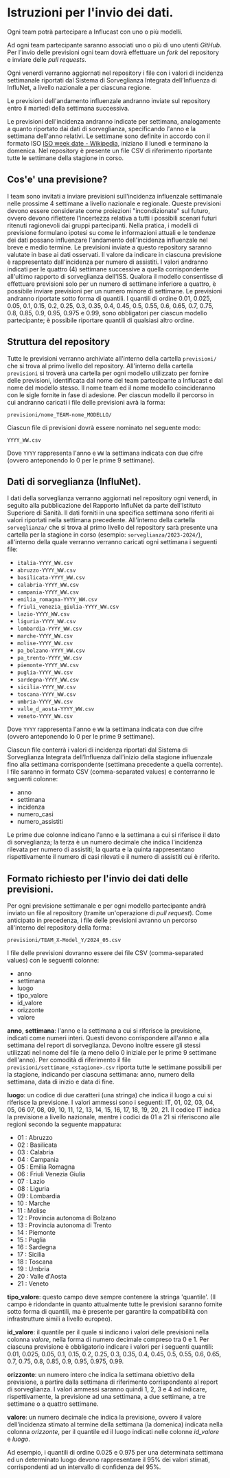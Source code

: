 # Istruzioni per l'invio dei dati.


Ogni team potrà partecipare a Influcast con uno o più modelli.


Ad ogni team partecipante saranno associati uno o più di uno utenti _GitHub_. Per l'invio delle previsioni ogni team dovrà effettuare un _fork_ del repository e inviare delle _pull requests_.


Ogni venerdì verranno aggiornati nel repository i file con i valori di incidenza settimanale riportati dal Sistema di Sorveglianza Integrata dell’Influenza di InfluNet, a livello nazionale a per ciascuna regione.


Le previsioni dell'andamento influenzale andranno inviate sul repository entro il martedì della settimana successiva.


Le previsioni dell'incidenza andranno indicate per settimana, analogamente a quanto riportato dai dati di sorveglianza, specificando l'anno e la settimana dell'anno relativi.
Le settimane sono definite in accordo con il formato ISO [ISO week date - Wikipedia](https://en.wikipedia.org/wiki/ISO_week_date), iniziano il lunedì e terminano la domenica.
Nel repository è presente un file CSV di riferimento riportante tutte le settimane della stagione in corso.


## Cos'e' una previsione?
I team sono invitati a inviare previsioni sull'incidenza influenzale settimanale nelle prossime 4 settimane a livello nazionale e regionale. Queste previsioni devono essere considerate come proiezioni "incondizionate" sul futuro, ovvero devono riflettere l'incertezza relativa a tutti i possibili scenari futuri ritenuti ragionevoli dai gruppi partecipanti. Nella pratica, i modelli di previsione formulano ipotesi su come le informazioni attuali e le tendenze dei dati possano influenzare l'andamento dell'incidenza influenzale nel breve e medio termine. Le previsioni inviate a questo repository saranno valutate in base ai dati osservati.
Il valore da indicare in ciascuna previsione è rappresentato dall'incidenza per numero di assistiti. 
I valori andranno indicati per le quattro (4) settimane successive a quella corrispondente all'ultimo rapporto di sorveglianza dell'ISS. Qualora il modello consentisse di effettuare previsioni solo per un numero di settimane inferiore a quattro, è possibile inviare previsioni per un numero minore di settimane.
Le previsioni andranno riportate sotto forma di quantili. I quantili di ordine 0.01, 0.025, 0.05, 0.1, 0.15, 0.2, 0.25, 0.3, 0.35, 0.4, 0.45, 0.5, 0.55, 0.6, 0.65, 0.7, 0.75, 0.8, 0.85, 0.9, 0.95, 0.975 e 0.99, sono obbligatori per ciascun modello partecipante; è possibile riportare quantili di qualsiasi altro ordine.


## Struttura del repository 
Tutte le previsioni verranno archiviate all'interno della cartella `previsioni/` che si trova al primo livello del repository. All'interno della cartella `previsioni` si troverà una cartella per ogni modello utilizzato per fornire delle previsioni, identificata dal nome del team partecipante a Influcast e dal nome del modello stesso. Il nome team ed il nome modello coincideranno con le sigle fornite in fase di adesione. Per ciascun modello il percorso in cui andranno caricati i file delle previsioni avrà la forma: 

`previsioni/nome_TEAM-nome_MODELLO/`

Ciascun file di previsioni dovrà essere nominato nel seguente modo:

`YYYY_WW.csv`

Dove `YYYY` rappresenta l'anno e `WW` la settimana indicata con due cifre (ovvero anteponendo lo 0 per le prime 9 settimane).


## Dati di sorveglianza (InfluNet).
I dati della sorveglianza verranno aggiornati nel repository ogni venerdì, in seguito alla pubblicazione del Rapporto InfluNet da parte dell'Istituto Superiore di Sanità. Il dati forniti in una specifica settimana sono riferiti ai valori riportati nella settimana precedente.
All'interno della cartella `sorveglianza/` che si trova al primo livello del repository sarà presente una cartella per la stagione in corso (esempio: `sorveglianza/2023-2024/`), all'interno della quale verranno verranno caricati ogni settimana i seguenti file:

- `italia-YYYY_WW.csv`
- `abruzzo-YYYY_WW.csv`
- `basilicata-YYYY_WW.csv`
- `calabria-YYYY_WW.csv`
- `campania-YYYY_WW.csv`
- `emilia_romagna-YYYY_WW.csv`
- `friuli_venezia_giulia-YYYY_WW.csv`
- `lazio-YYYY_WW.csv`
- `liguria-YYYY_WW.csv`
- `lombardia-YYYY_WW.csv`
- `marche-YYYY_WW.csv`
- `molise-YYYY_WW.csv`
- `pa_bolzano-YYYY_WW.csv`
- `pa_trento-YYYY_WW.csv`
- `piemonte-YYYY_WW.csv`
- `puglia-YYYY_WW.csv`
- `sardegna-YYYY_WW.csv`
- `sicilia-YYYY_WW.csv`
- `toscana-YYYY_WW.csv`
- `umbria-YYYY_WW.csv`
- `valle_d_aosta-YYYY_WW.csv`
- `veneto-YYYY_WW.csv`

Dove `YYYY` rappresenta l'anno e `WW` la settimana indicata con due cifre (ovvero anteponendo lo 0 per le prime 9 settimane). 


Ciascun file conterrà i valori di incidenza riportati dal Sistema di Sorveglianza Integrata dell’Influenza dall'inizio della stagione influenzale fino alla settimana corrispondente (settimana precedente a quella corrente).
I file saranno in formato CSV (comma-separated values) e conterranno le seguenti colonne:

- anno
- settimana
- incidenza
- numero_casi
- numero_assistiti

Le prime due colonne indicano l'anno e la settimana a cui si riferisce il dato di sorveglianza; la terza è un numero decimale che indica l'incidenza rilevata per numero di assistiti; la quarta e la quinta rappresentano rispettivamente il numero di casi rilevati e il numero di assistiti cui è riferito. 


## Formato richiesto per l'invio dei dati delle previsioni. 
Per ogni previsione settimanale e per ogni modello partecipante andrà inviato un file al repository (tramite un'operazione di _pull request_). Come anticipato in precedenza, i file delle previsioni avranno un percorso all'interno del repository della forma:

`previsioni/TEAM_X-Model_Y/2024_05.csv`

I file delle previsioni dovranno essere dei file CSV (comma-separated values) con le seguenti colonne:

- anno
- settimana
- luogo
- tipo_valore
- id_valore
- orizzonte
- valore


__anno__, __settimana__: l'anno e la settimana a cui si riferisce la previsione, indicati come numeri interi. Questi devono corrispondere all'anno e alla settimana del report di sorveglianza. Devono inoltre essere gli stessi utilizzati nel nome del file (a meno dello 0 iniziale per le prime 9 settimane dell'anno).
Per comodità di riferimento il file `previsioni/settimane_<stagione>.csv` riporta tutte le settimane possibili per la stagione, indicando per ciascuna settimana: anno, numero della settimana, data di inizio e data di fine. 


__luogo__: un codice di due caratteri (una stringa) che indica il luogo a cui si riferisce la previsione. I valori ammessi sono i seguenti: IT, 01, 02, 03, 04, 05, 06 07, 08, 09, 10, 11, 12, 13, 14, 15, 16, 17, 18, 19, 20, 21. Il codice IT indica la previsione a livello nazionale, mentre i codici da 01 a 21 si riferiscono alle regioni secondo la seguente mappatura:

- 01 : Abruzzo
- 02 : Basilicata
- 03 : Calabria
- 04 : Campania
- 05 : Emilia Romagna
- 06 : Friuli Venezia Giulia
- 07 : Lazio
- 08 : Liguria
- 09 : Lombardia
- 10 : Marche
- 11 : Molise
- 12 : Provincia autonoma di Bolzano
- 13 : Provincia autonoma di Trento
- 14 : Piemonte
- 15 : Puglia
- 16 : Sardegna
- 17 : Sicilia
- 18 : Toscana
- 19 : Umbria
- 20 : Valle d'Aosta
- 21 : Veneto


__tipo_valore__: questo campo deve sempre contenere la stringa 'quantile'. (Il campo è ridondante in quanto attualmente tutte le previsioni saranno fornite sotto forma di quantili, ma è presente per garantire la compatibilità con infrastrutture simili a livello europeo).


__id_valore__: il quantile per il quale si indicano i valori delle previsioni nella colonna _valore_, nella forma di numero decimale compreso tra 0 e 1. Per ciascuna previsione è obbligatorio indicare i valori per i seguenti quantili: 0.01, 0.025, 0.05, 0.1, 0.15, 0.2, 0.25, 0.3, 0.35, 0.4, 0.45, 0.5, 0.55, 0.6, 0.65, 0.7, 0.75, 0.8, 0.85, 0.9, 0.95, 0.975, 0.99.


__orizzonte__: un numero intero che indica la settimana obiettivo della previsione, a partire dalla settimana di riferimento corrispondente al report di sorveglianza. I valori ammessi saranno quindi 1, 2, 3 e 4 ad indicare, rispettivamente, la previsione ad una settimana, a due settimane, a tre settimane o a quattro settimane.


__valore__: un numero decimale che indica la previsione, ovvero il valore dell'incidenza stimato al termine della settimana (la domenica) indicata nella colonna _orizzonte_, per il quantile ed il luogo indicati nelle colonne _id_valore_ e _luogo_.



Ad esempio, i quantili di ordine 0.025 e 0.975 per una determinata settimana ed un determinato luogo devono rappresentare il 95% dei valori stimati, corrispondenti ad un intervallo di confidenza del 95%.


